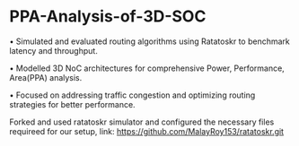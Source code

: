 # PPA-Analysis-of-3D-SOC

•	Simulated and evaluated routing algorithms using Ratatoskr to benchmark latency and throughput.

•	Modelled 3D NoC architectures for comprehensive Power, Performance, Area(PPA) analysis.

•	Focused on addressing traffic congestion and optimizing routing strategies for better performance.

Forked and used ratatoskr simulator and configured the necessary files requireed for our setup, link: https://github.com/MalayRoy153/ratatoskr.git
